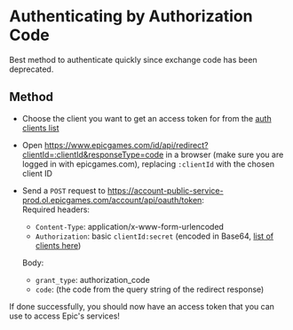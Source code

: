 # Authenticating by Authorization Code
Best method to authenticate quickly since exchange code has been deprecated.

## Method
- Choose the client you want to get an access token for from the [auth clients list](https://github.com/MixV2/EpicResearch/blob/master/docs/auth/auth_clients.md)
- Open https://www.epicgames.com/id/api/redirect?clientId=:clientId&responseType=code in a browser (make sure you are logged in with epicgames.com), replacing `:clientId` with the chosen client ID
- Send a `POST` request to https://account-public-service-prod.ol.epicgames.com/account/api/oauth/token:    
  Required headers:
  - `Content-Type`: application/x-www-form-urlencoded
  - `Authorization`: basic `clientId:secret` (encoded in Base64, [list of clients here](https://github.com/MixV2/EpicResearch/blob/master/docs/auth/auth_clients.md))    
  
  Body:
  - `grant_type`: authorization_code
  - `code`: (the code from the query string of the redirect response)
  
If done successfully, you should now have an access token that you can use to access Epic's services!
